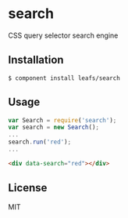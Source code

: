 search
======

CSS query selector search engine


## Installation

    $ component install leafs/search

## Usage


```js
var Search = require('search');
var search = new Search();
...
search.run('red');
...
```


```html
<div data-search="red"></div>
```


   

## License

  MIT
